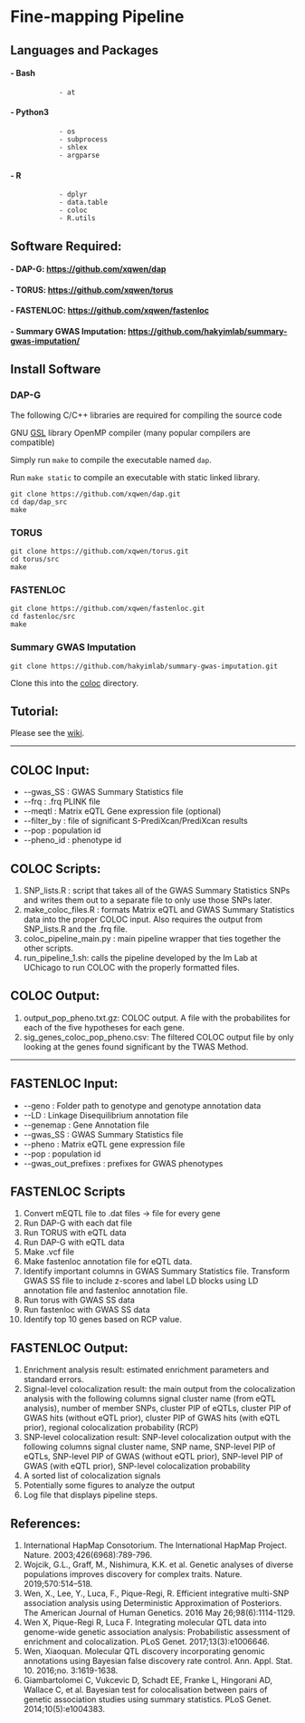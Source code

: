 # Fine-mapping Pipeline

## Languages and Packages
#### - Bash
                - at
#### - Python3
                - os
                - subprocess
                - shlex
                - argparse

#### - R 
                - dplyr
                - data.table
                - coloc
                - R.utils
                
## Software Required:
#### - DAP-G: https://github.com/xqwen/dap
#### - TORUS: https://github.com/xqwen/torus
#### - FASTENLOC: https://github.com/xqwen/fastenloc
#### - Summary GWAS Imputation: https://github.com/hakyimlab/summary-gwas-imputation/

## Install Software

### DAP-G 
The following C/C++ libraries are required for compiling the source code

GNU [GSL](https://www.gnu.org/software/gsl/) library
OpenMP compiler (many popular compilers are compatible)

Simply run ```make``` to compile the executable named ```dap```.

Run ```make static``` to compile an executable with static linked library.
```
git clone https://github.com/xqwen/dap.git
cd dap/dap_src
make
```

### TORUS


```
git clone https://github.com/xqwen/torus.git
cd torus/src
make
```

### FASTENLOC 

```
git clone https://github.com/xqwen/fastenloc.git
cd fastenloc/src
make
```

### Summary GWAS Imputation

```
git clone https://github.com/hakyimlab/summary-gwas-imputation.git
```
Clone this into the [coloc](https://github.com/egeoffroy/Fine-mapping_Pipeline/tree/master/coloc) directory. 

## Tutorial:
Please see the [wiki](https://github.com/egeoffroy/Fine-mapping_Pipeline/wiki). 

____________________________________________________________________________________________________________________________________

## COLOC Input:
* --gwas_SS : GWAS Summary Statistics file
* --frq : .frq PLINK file
* --meqtl : Matrix eQTL Gene expression file (optional)
* --filter_by : file of significant S-PrediXcan/PrediXcan results
* --pop : population id
* --pheno_id : phenotype id

## COLOC Scripts:
1. SNP_lists.R : script that takes all of the GWAS Summary Statistics SNPs and writes them out to a separate file to only use those SNPs later.
2. make_coloc_files.R : formats Matrix eQTL and GWAS Summary Statistics data into the proper COLOC input. Also requires the output from SNP_lists.R and the .frq file.
3. coloc_pipeline_main.py : main pipeline wrapper that ties together the other scripts. 
4. run_pipeline_1.sh: calls the pipeline developed by the Im Lab at UChicago to run COLOC with the properly formatted files.

## COLOC Output:
1. output_pop_pheno.txt.gz: COLOC output. A file with the probabilites for each of the five hypotheses for each gene.
2. sig_genes_coloc_pop_pheno.csv: The filtered COLOC output file by only looking at the genes found significant by the TWAS Method.




____________________________________________________________________________________________________________________________________
## FASTENLOC Input: 
* --geno : Folder path to genotype and genotype annotation data
* --LD : Linkage Disequilibrium annotation file 
* --genemap : Gene Annotation file
* --gwas_SS : GWAS Summary Statistics file
* --pheno : Matrix eQTL gene expression file
* --pop : population id
* --gwas_out_prefixes : prefixes for GWAS phenotypes

## FASTENLOC Scripts
1. Convert mEQTL file to .dat files → file for every gene
2. Run DAP-G with each dat file
3. Run TORUS with eQTL data
4. Run DAP-G with eQTL data
5. Make .vcf file
6. Make fastenloc annotation file for eQTL data.
7. Identify important columns in GWAS Summary Statistics file. Transform GWAS SS file to include z-scores and label LD blocks using LD annotation file and fastenloc annotation file.
8. Run torus with GWAS SS data
9. Run fastenloc with GWAS SS data
10. Identify top 10 genes based on RCP value.


## FASTENLOC Output:
1. Enrichment analysis result: estimated enrichment parameters and standard errors.
2. Signal-level colocalization result: the main output from the colocalization analysis with the following columns
signal cluster name (from eQTL analysis), number of member SNPs, cluster PIP of eQTLs, cluster PIP of GWAS hits (without eQTL prior), cluster PIP of GWAS hits (with eQTL prior), regional colocalization probability (RCP)
3. SNP-level colocalization result: SNP-level colocalization output with the following columns
signal cluster name, SNP name, SNP-level PIP of eQTLs, SNP-level PIP of GWAS (without eQTL prior), SNP-level PIP of GWAS (with eQTL prior), SNP-level colocalization probability
4. A sorted list of colocalization signals
5. Potentially some figures to analyze the output 
6. Log file that displays pipeline steps.

## References:
1. International HapMap Consotorium. The International HapMap Project. Nature. 2003;426(6968):789-796.
2. Wojcik, G.L., Graff, M., Nishimura, K.K. et al. Genetic analyses of diverse populations improves discovery for complex traits. Nature. 2019;570:514–518. 
3.	Wen, X., Lee, Y., Luca, F., Pique-Regi, R. Efficient integrative multi-SNP association analysis using Deterministic Approximation of Posteriors. The American Journal of Human Genetics. 2016 May 26;98(6):1114-1129. 
4.	Wen X, Pique-Regi R, Luca F. Integrating molecular QTL data into genome-wide genetic association analysis: Probabilistic assessment of enrichment and colocalization. PLoS Genet. 2017;13(3):e1006646. 
5.	Wen, Xiaoquan. Molecular QTL discovery incorporating genomic annotations using Bayesian false discovery rate control. Ann. Appl. Stat. 10. 2016;no. 3:1619-1638. 
6. Giambartolomei C, Vukcevic D, Schadt EE, Franke L, Hingorani AD, Wallace C, et al. Bayesian test for colocalisation between pairs of genetic association studies using summary statistics. PLoS Genet. 2014;10(5):e1004383. 

